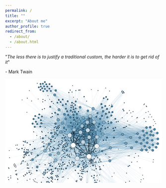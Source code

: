 ```yaml
---
permalink: /
title: ""
excerpt: "About me"
author_profile: true
redirect_from: 
  - /about/
  - /about.html
---
```


"*The less there is to justify a traditional custom, the harder it is to get rid of it*" 

\- Mark Twain


![Networks](/images/networks.png)

